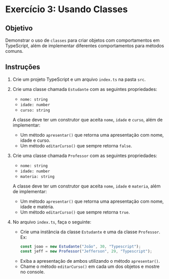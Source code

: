 # Exercício 3: Usando Classes

## Objetivo
Demonstrar o uso de `classes` para criar objetos com comportamentos em TypeScript, além de implementar diferentes comportamentos para métodos comuns.

## Instruções

1. Crie um projeto TypeScript e um arquivo `index.ts` na pasta `src`.

2. Crie uma classe chamada `Estudante` com as seguintes propriedades:
   - `nome: string`
   - `idade: number`
   - `curso: string`

   A classe deve ter um construtor que aceita `nome`, `idade` e `curso`, além de implementar:
   - Um método `apresentar()` que retorna uma apresentação com nome, idade e curso.
   - Um método `editarCurso()` que sempre retorna `false`.

3. Crie uma classe chamada `Professor` com as seguintes propriedades:
   - `nome: string`
   - `idade: number`
   - `materia: string`

   A classe deve ter um construtor que aceita `nome`, `idade` e `materia`, além de implementar:
   - Um método `apresentar()` que retorna uma apresentação com nome, idade e matéria.
   - Um método `editarCurso()` que sempre retorna `true`.

4. No arquivo `index.ts`, faça o seguinte:
   - Crie uma instância da classe `Estudante` e uma da classe `Professor`. Ex:
     ```typescript
     const joao = new Estudante("João", 30, "Typescript");
     const jeff = new Professor("Jefferson", 29, "Typescript");
     ```
   - Exiba a apresentação de ambos utilizando o método `apresentar()`.
   - Chame o método `editarCurso()` em cada um dos objetos e mostre no console.
